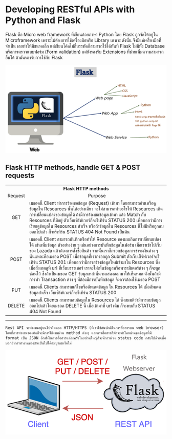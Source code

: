 # **Developing RESTful APIs with Python and Flask**

Flask คือ Micro web framework ที่เขียนด้วยภาษา Python โดย Flask ถูกจัดให้อยู่ใน Microframework เพราะไม่ต้องการใช้เครื่องมือหรือ Library เฉพาะ ดังนั้น จึงมีแค่เครื่องมือที่จำเป็น เลยทำให้มีขนาดเล็ก แต่เขียนโค้ดไม่กี่บรรทัดก็สามารถใช้ได้ทันที Flask ไม่มีทั้ง Database หรือการตรวจแบบฟอร์ม (Form validation) แต่ยังรองรับ Extensions ที่ช่วยเพิ่มความสามารถอื่นได้ ถ้ามันรองรับการใช้กับ Flask

![flask1](nine.png) 

## **Flask HTTP methods, handle GET & POST requests**

<!-- Use html table because github markdown doesn't support colspan -->
<table>
  <tr>
    <td colspan="2" align="center"><b>Flask HTTP methods</b></td>
  </tr>
  <tr>
    <td align="center">Request</td>
    <td align="center">Purpose</td>
  </tr>
    <td align="center">GET</td>
    <td align="left">เมธอดนี้ Client ทำการร้องขอข้อมูล (Request) เข้ามา โดยสามารถอ่านหรือดูข้อมูลใน Resources นั้นได้อย่างเดียว จะไม่สามารถทำอะไรให้ Resources เกิดการเปลี่ยนแปลงของข้อมูลได้ ถ้ามีการร้องขอข้อมูลเข้ามา แล้ว Match กับ Resources ที่มีอยู่ ตัวเว็บเซิร์ฟเวอร์ก็จะรีเทิร์น STATUS 200 เพื่อบอกว่ามีการเรียกดูข้อมูลใน Resources สำเร็จ หรือถ้าข้อมูลใน Resources นี้ไม่มีหรือถูกลบออกไปแล้ว ก็จะรีเทิร์น STATUS 404 Not Found เป็นต้น </td>
</tr>
    <td align="center">POST</td>
    <td align="left">เมธอดนี้ Client สามารถบันทึกหรือทำให้ Resource ของผมเกิดการเปลี่ยนแปลงได้ เช่นเพิ่มข้อมูล ตัวอย่างง่าย ๆ เช่นอย่างการบันทึกข้อมูลในฟอร์ม เมื่อเราเข้าไปเว็บของ Lazada แล้วต้องการสั่งซื้อสินค้า จากนั้นเราก็กรอกข้อมูลการชำระเงินต่าง ๆ นั่นแหละคือเมธอด POST เมื่อข้อมูลที่เรากรอกถูก Submit ตัวเว็บเซิร์ฟเวอร์จะรีเทิร์น STATUS 201 เพื่อบอกว่ามีการสร้างข้อมูลใหม่เข้ามาใน Resources ซึ่งเมื่อสังเกตดูที่ url ที่เว็บบราวเซอร์ เราจะไม่เห็นข้อมูลหรือพารามิเตอร์ต่าง ๆ ก็จะถูกซ่อนไว้ ซึ่งถ้าเป็นเมธอด GET ข้อมูลเหล่านั้นจะแสดงออกมาให้เห็นหมด ดังนั้นถ้ามีการทำ Transaction ต่าง ๆ ที่ต้องมีการบันทึกข้อมูล จึงควรต้องใช้เมธอด POST </td>
</tr>
    <td align="center">PUT</td>
    <td align="left">เมธอดนี้ Clients สามารถแก้ไขหรืออัพเดตข้อมูล ใน Resources ได้ เมื่ออัพเดตข้อมูลสำเร็จ เว็บเซิร์ฟเวอร์ก็จะรีเทิร์น STATUS 200</td>
</tr>
    <td align="center">DELETE</td>
    <td align="left">เมธอดนี้ Clients สามารถลบข้อมูลใน Resources ได้ ซึ่งสมมติว่ามีการลบข้อมูลออกไปแล้วโดยเมธอด DELETE นี้ เมื่อเข้ามาที่ url เดิม ก็จะพบกับ STATUS 404 Not Found</td>
</tr>
</table>

---

```
Rest API จะทำงานอยู่บนโปรโตคอล HTTP/HTTPS (ที่เราใช้กันปกติในการสื่อสารบน web browser) โดยที่การทำงานของมันก็จะมีการใช้งานผ่าน method ต่างๆ และการสื่อสารก็มักจะทำโดยผ่านชุดข้อมูลที่มี format เป็น JSON อีกทั้งในการสื่อสารแต่ละครั้งโดยส่วนใหญ่ก็จะมีการพ่วง status code กลับไปด้วยเพื่อบอกว่าการทำงานของมันเป็นไปได้สมบูรณ์หรือไม่
```

![flask_http](ten.png) 




